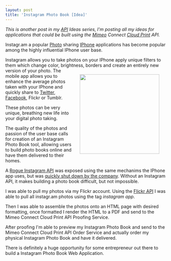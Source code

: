 ```yaml
---
layout: post
title: 'Instagram Photo Book [Idea]'
---
```

<em>This is another post in my <a href="http://www.apievangelist.com/">API</a> Ideas series, I'm posting all my ideas for applications that could be built using the <a href="http://www.mimeo.com">Mimeo</a> Connect <a href="http://www.kinlane.com/category/cloud-computing/cloud-print/">Cloud Print</a> API.</em><p></p>
Instagr.am a popular <a href="http://www.kinlane.com/category/publishing/">Photo</a> sharing <a href="http://www.kinlane.com/category/mobile/iphone/">IPhone</a> applications has become popular among the highly influential IPhone user base.<p></p>
Instagram allows you to take photos on your IPhone apply unique filters to them which change color, brightness, borders and create an entirely new version of your photo.
<img style="padding: 20px;" src="http://kinlane-productions.s3.amazonaws.com/instagram.PNG" alt="" width="250" align="right" />
The mobile app allows you to enhance the average photos taken with your IPhone and quickly share to <a href="http://www.kinlane.com/category/twitter/">Twitter</a>, <a href="http://www.kinlane.com/category/facebook/">Facebook</a>, Flickr or Tumblr.<p></p>
These photos can be very unique, breathing new life into your digital photo taking.<p></p>
The quality of the photos and passion of the user base calls for creation of an Instagram Photo Book tool, allowing users to build photo books online and have them delivered to their homes.<p></p>
A <a href="http://www.kinlane.com/2010/12/instagram-launches-api/" target="_blank">Rogue Instagram API</a> was exposed using the same mechanims the IPhone app uses, but was <a href="http://blog.programmableweb.com/2011/01/12/instagram-shuts-down-third-party-developers-plans-official-api/" target="_blank">quickly shut down by the company</a>.  Without an Instagram API, it makes building a photo book difficult, but not impossible.<p></p>
I was able to pull my photos via my Flickr account.  Using the <a href="http://www.apievangelist.com/api-detail.php?API_ID=116" target="_blank">Flickr API</a> I was able to pull all instagr.am photos using the tag <em>instagram app</em>.<p></p>
Then I was able to assemble the photos onto an HTML page with desired formatting, once formatted I render the HTML to a PDF and send to the Mimeo Connect Cloud Print API Proofing Service.<p></p>
After proofing I'm able to preview my Instagram Photo Book and send to the Mimeo Connect Cloud Print API Order Service and actually order my physical Instagram Photo Book and have it delivered.<p></p>
There is definitely a huge opportunity for some entrepreneur out there to build a Instagram Photo Book Web Application.